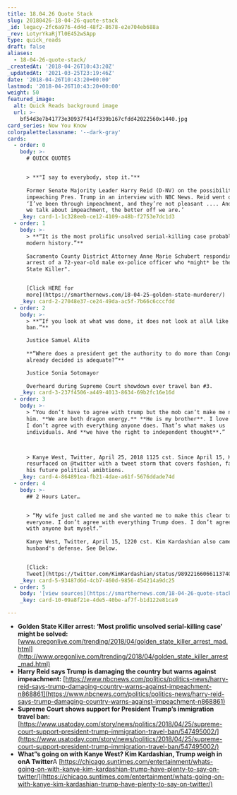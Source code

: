 ```yaml
---
title: 18.04.26 Quote Stack
slug: 20180426-18-04-26-quote-stack
_id: legacy-2fc6a976-4d4d-48f2-8678-e2e704eb688a
_rev: LotyrYkaRjTl0E452wSApp
type: quick_reads
draft: false
aliases:
  - 18-04-26-quote-stack/
_createdAt: '2018-04-26T10:43:20Z'
_updatedAt: '2021-03-25T23:19:46Z'
date: '2018-04-26T10:43:20+00:00'
lastmod: '2018-04-26T10:43:20+00:00'
weight: 50
featured_image:
  alt: Quick Reads background image
  url: >-
    bf54d3e7b41773e30937f414f339b167cfdd42022560x1440.jpg
card_series: Now You Know
colorpaletteclassname: '--dark-gray'
cards:
  - order: 0
    body: >-
      # QUICK QUOTES


      > **"I say to everybody, stop it."**  
        
      Former Senate Majority Leader Harry Reid (D-NV) on the possibility of
      impeaching Pres. Trump in an interview with NBC News. Reid went on to say
      ‘I’ve been through impeachment, and they’re not pleasant .... And the less
      we talk about impeachment, the better off we are.’
    _key: card-1-1c328eeb-ce12-4109-a48b-f2753e7dc1d3
  - order: 1
    body: >-
      > **“It is the most prolific unsolved serial-killing case probably in
      modern history.”**  
        
      Sacramento County District Attorney Anne Marie Schubert responding to the
      arrest of a 72-year-old male ex-police officer who *might* be the "Golden
      State Killer".


      [Click HERE for
      more](https://smarthernews.com/18-04-25-golden-state-murderer/)
    _key: card-2-27048e37-ce24-49da-ac5f-7b66c6cccfdd
  - order: 2
    body: >-
      > **“If you look at what was done, it does not look at allA like a Muslim
      ban.”**  

      Justice Samuel Alito  
        
      **“Where does a president get the authority to do more than Congress has
      already decided is adequate?”**  

      Justice Sonia Sotomayor  
        
      Overheard during Supreme Court showdown over travel ban #3.
    _key: card-3-237f4506-a449-4013-8634-69b2fc16e16d
  - order: 3
    body: >-
      > “You don’t have to agree with trump but the mob can’t make me not love
      him. **We are both dragon energy.** **He is my brother**. I love everyone.
      I don’t agree with everything anyone does. That’s what makes us
      individuals. And **we have the right to independent thought**.”  



      > Kanye West, Twitter, April 25, 2018 1125 cst. Since April 15, Kanye West
      resurfaced on @twitter with a tweet storm that covers fashion, family &
      his future political amibtions.
    _key: card-4-864891ea-fb21-4dae-a61f-5676ddade74d
  - order: 4
    body: >-
      ## 2 Hours Later…


      > “My wife just called me and she wanted me to make this clear to
      everyone. I don’t agree with everything Trump does. I don’t agree 100%
      with anyone but myself.”  
        
      Kanye West, Twitter, April 15, 1220 cst. Kim Kardashian also came to her
      husband's defense. See Below.


      [Click:
      Tweet](https://twitter.com/KimKardashian/status/989221660661137408)
    _key: card-5-93487d6d-4cb7-460d-9856-454214a9dc25
  - order: 5
    body: '[view sources](https://smarthernews.com/18-04-26-quote-stack/)'
    _key: card-10-09a8f21e-4de5-40be-af7f-b1d122e81ca9

---
```

* **Golden State Killer arrest: ‘Most prolific unsolved serial-killing case’ might be solved:** [www.oregonlive.com/trending/2018/04/golden_state_killer_arrest_mad.html](http://www.oregonlive.com/trending/2018/04/golden_state_killer_arrest_mad.html)
* **Harry Reid says Trump is damaging the country but warns against impeachment:** [https://www.nbcnews.com/politics/politics-news/harry-reid-says-trump-damaging-country-warns-against-impeachment-n868861](https://www.nbcnews.com/politics/politics-news/harry-reid-says-trump-damaging-country-warns-against-impeachment-n868861)
* **Supreme Court shows support for President Trump’s immigration travel ban:** [https://www.usatoday.com/story/news/politics/2018/04/25/supreme-court-support-president-trump-immigration-travel-ban/547495002/](https://www.usatoday.com/story/news/politics/2018/04/25/supreme-court-support-president-trump-immigration-travel-ban/547495002/)
* **What”s going on with Kanye West? Kim Kardashian, Trump weigh in onA Twitter**A [https://chicago.suntimes.com/entertainment/whats-going-on-with-kanye-kim-kardashian-trump-have-plenty-to-say-on-twitter/](https://chicago.suntimes.com/entertainment/whats-going-on-with-kanye-kim-kardashian-trump-have-plenty-to-say-on-twitter/)